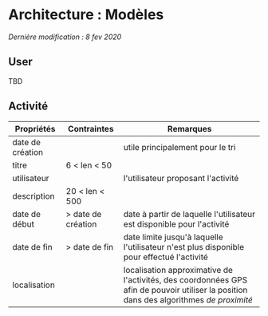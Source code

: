# Architecture : Modèles
*Dernière modification : 8 fev 2020*

## User
TBD

## Activité

Propriétés | Contraintes | Remarques
---|---|---
date de création | | utile principalement pour le tri
titre | 6 < len < 50 |
utilisateur |  | l'utilisateur proposant l'activité
description | 20 < len < 500 |
date de début | > date de création |  date à partir de laquelle l'utilisateur est disponible pour l'activité
date de fin | > date de fin | date limite jusqu'à laquelle l'utilisateur n'est plus disponible pour effectué l'activité
localisation | | localisation approximative de l'activités, des coordonnées GPS afin de pouvoir utiliser la position dans des algorithmes *de proximité*
